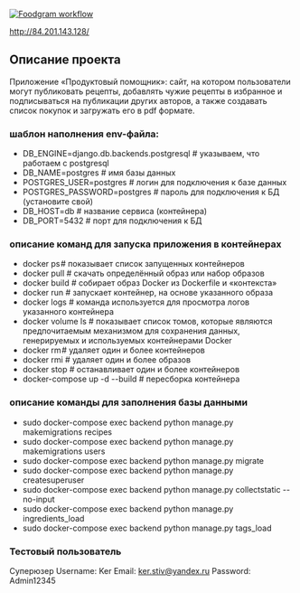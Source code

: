 [![Foodgram workflow](https://github.com/Ker-r/foodgram-project-react/actions/workflows/foodgram.yml/badge.svg)](https://github.com/Ker-r/foodgram-project-react/actions/workflows/foodgram.yml)

http://84.201.143.128/

## Описание проекта 
Приложение «Продуктовый помощник»: сайт, на котором пользователи могут публиковать рецепты, добавлять чужие рецепты в избранное и подписываться на публикации других авторов, а также создавать список покупок и загружать его в pdf формате.

### шаблон наполнения env-файла:
- DB_ENGINE=django.db.backends.postgresql # указываем, что работаем с postgresql
- DB_NAME=postgres # имя базы данных
- POSTGRES_USER=postgres # логин для подключения к базе данных
- POSTGRES_PASSWORD=postgres # пароль для подключения к БД (установите свой)
- DB_HOST=db # название сервиса (контейнера)
- DB_PORT=5432 # порт для подключения к БД

### описание команд для запуска приложения в контейнерах
- docker ps # показывает список запущенных контейнеров
- docker pull #  скачать определённый образ или набор образов
- docker build # собирает образ Docker из Dockerfile и «контекста»
- docker run # запускает контейнер, на основе указанного образа
- docker logs # команда используется для просмотра логов указанного контейнера
- docker volume ls # показывает список томов, которые являются предпочитаемым механизмом для сохранения данных, генерируемых и используемых контейнерами Docker
- docker rm # удаляет один и более контейнеров
- docker rmi # удаляет один и более образов
- docker stop # останавливает один и более контейнеров
- docker-compose up -d --build # пересборка контейнера

### описание команды для заполнения базы данными
- sudo docker-compose exec backend python manage.py makemigrations recipes
- sudo docker-compose exec backend python manage.py makemigrations users
- sudo docker-compose exec backend python manage.py migrate
- sudo docker-compose exec backend python manage.py createsuperuser
- sudo docker-compose exec backend python manage.py collectstatic --no-input
- sudo docker-compose exec backend python manage.py ingredients_load
- sudo docker-compose exec backend python manage.py tags_load


### Тестовый пользователь 
Суперюзер
Username: Ker
Email: ker.stiv@yandex.ru
Password: Admin12345